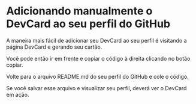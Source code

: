 
# Adicionando manualmente o DevCard ao seu perfil do GitHub
A maneira mais fácil de adicionar seu DevCard ao seu perfil é visitando a página DevCard e gerando seu cartão.

Você pode então ir em frente e copiar o código à direita clicando no botão copiar.
[](https://assets-global.website-files.com/5e0f1144930a8bc8aace526c/615d6b77fa2edc21c9192c23_qIkhEiqMQ.png)

Volte para o arquivo README.md do seu perfil do GitHub e cole o código.

Se você salvar esse arquivo e visualizar seu perfil, deverá ver o DevCard em ação.

